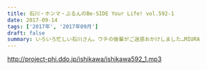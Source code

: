 ```yaml
---
title: 石川・ホンマ・ぶるんのBe-SIDE Your Life! vol.592-1
date: 2017-09-14
tags: ['2017年', '2017年09月']
draft: false
summary: いろいろ忙しい石川さん。ウチの後輩がご迷惑おかけしました…MIURA
---
```


http://project-phi.ddo.jp/ishikawa/ishikawa592_1.mp3
